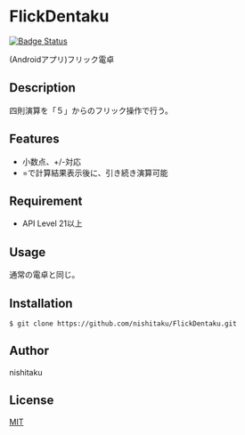 # FlickDentaku

[![Badge Status](https://img.shields.io/github/license/mashape/apistatus.svg)](	https://img.shields.io/github/license/mashape/apistatus.svg)

(Androidアプリ)フリック電卓

## Description

四則演算を「５」からのフリック操作で行う。


## Features

- 小数点、+/-対応
- =で計算結果表示後に、引き続き演算可能


## Requirement

- API Level 21以上


## Usage

通常の電卓と同じ。

## Installation

    $ git clone https://github.com/nishitaku/FlickDentaku.git

## Author

nishitaku

## License

[MIT](http://b4b4r07.mit-license.org)